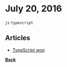 # July 20, 2016

`js` `typescript`

## Articles

- [TypeScript won](https://medium.com/@basarat/typescript-won-a4e0dfde4b08#.yuupb95zn)


[__Back__](../README.md#jul)
